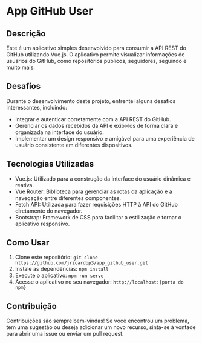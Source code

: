 # App GitHub User

## Descrição

Este é um aplicativo simples desenvolvido para consumir a API REST do GitHub utilizando Vue.js. O aplicativo permite visualizar informações de usuários do GitHub, como repositórios públicos, seguidores, seguindo e muito mais.

## Desafios

Durante o desenvolvimento deste projeto, enfrentei alguns desafios interessantes, incluindo:

- Integrar e autenticar corretamente com a API REST do GitHub.
- Gerenciar os dados recebidos da API e exibi-los de forma clara e organizada na interface do usuário.
- Implementar um design responsivo e amigável para uma experiência de usuário consistente em diferentes dispositivos.

## Tecnologias Utilizadas

- Vue.js: Utilizado para a construção da interface do usuário dinâmica e reativa.
- Vue Router: Biblioteca para gerenciar as rotas da aplicação e a navegação entre diferentes componentes.
- Fetch API: Utilizada para fazer requisições HTTP à API do GitHub diretamente do navegador.
- Bootstrap: Framework de CSS para facilitar a estilização e tornar o aplicativo responsivo.

## Como Usar

1. Clone este repositório: `git clone https://github.com/jricardop3/app_github_user.git`
2. Instale as dependências: `npm install`
3. Execute o aplicativo: `npm run serve`
4. Acesse o aplicativo no seu navegador: `http://localhost:{porta do npm}`

## Contribuição

Contribuições são sempre bem-vindas! Se você encontrou um problema, tem uma sugestão ou deseja adicionar um novo recurso, sinta-se à vontade para abrir uma issue ou enviar um pull request.

